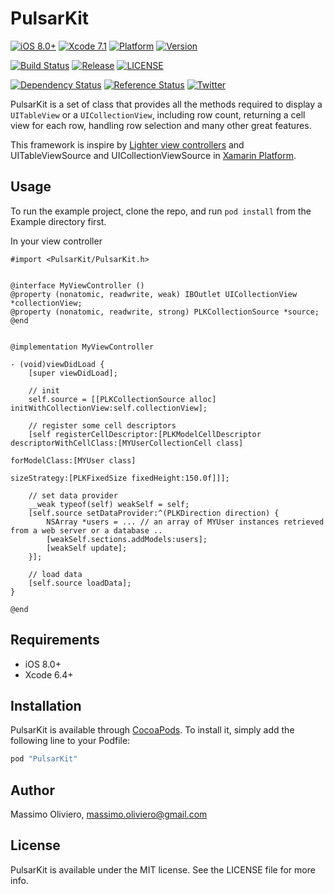 # PulsarKit

[![iOS 8.0+](http://img.shields.io/badge/iOS-8.0%2B-blue.svg)](http://cocoapods.org/pods/PulsarKit)
[![Xcode 7.1](http://img.shields.io/badge/Xcode-7.1-blue.svg)](http://cocoapods.org/pods/PulsarKit)
[![Platform](https://img.shields.io/badge/Platform-iOS-blue.svg)](http://cocoapods.org/pods/PulsarKit)
[![Version](https://img.shields.io/cocoapods/v/PulsarKit.svg?style=flat)](http://cocoapods.org/pods/PulsarKit)

[![Build Status](https://travis-ci.org/maxoly/PulsarKit.svg)](https://travis-ci.org/maxoly/PulsarKit)
[![Release](https://img.shields.io/github/release/maxoly/PulsarKit.svg)](/releases)
[![LICENSE](http://img.shields.io/badge/License-MIT-lightgrey.svg)](/LICENSE)

[![Dependency Status](https://www.versioneye.com/objective-c/pulsarkit/0.3.2/badge.svg)](https://www.versioneye.com/objective-c/pulsarkit/0.3.2)
[![Reference Status](https://www.versioneye.com/objective-c/pulsarkit/reference_badge.svg?style=flat)](https://www.versioneye.com/objective-c/pulsarkit/references)
[![Twitter](https://img.shields.io/badge/twitter-@maxoly-blue.svg?style=flat)](http://twitter.com/maxoly)

PulsarKit is a set of class that provides all the methods required to display a `UITableView` or a `UICollectionView`, including row count, returning a cell view for each row, handling row selection and many other great features.

This framework is inspire by [Lighter view controllers](http://objc.io/issues/1-view-controllers/lighter-view-controllers/) and UITableViewSource and UICollectionViewSource in [Xamarin Platform](https://developer.xamarin.com/guides/ios/user_interface/tables/part_1_-_table_parts_and_functionality/).

## Usage

To run the example project, clone the repo, and run `pod install` from the Example directory first.

In your view controller

```objc
#import <PulsarKit/PulsarKit.h>


@interface MyViewController ()
@property (nonatomic, readwrite, weak) IBOutlet UICollectionView *collectionView;
@property (nonatomic, readwrite, strong) PLKCollectionSource *source;
@end


@implementation MyViewController

- (void)viewDidLoad {
    [super viewDidLoad];
    
    // init
    self.source = [[PLKCollectionSource alloc] initWithCollectionView:self.collectionView];

	// register some cell descriptors
    [self registerCellDescriptor:[PLKModelCellDescriptor descriptorWithCellClass:[MYUserCollectionCell class]
    															   forModelClass:[MYUser class]
	                                                                sizeStrategy:[PLKFixedSize fixedHeight:150.0f]]];
	
	// set data provider
	__weak typeof(self) weakSelf = self;
	[self.source setDataProvider:^(PLKDirection direction) {
		NSArray *users = ... // an array of MYUser instances retrieved from a web server or a database ..
		[weakSelf.sections.addModels:users];
		[weakSelf update];
	}];

	// load data
    [self.source loadData];
}

@end
```

## Requirements

- iOS 8.0+
- Xcode 6.4+

## Installation

PulsarKit is available through [CocoaPods](http://cocoapods.org). To install
it, simply add the following line to your Podfile:

```ruby
pod "PulsarKit"
```

## Author

Massimo Oliviero, massimo.oliviero@gmail.com

## License

PulsarKit is available under the MIT license. See the LICENSE file for more info.

